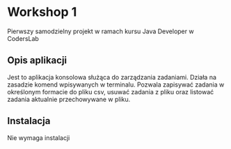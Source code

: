 # Workshop 1
Pierwszy samodzielny projekt w ramach kursu Java Developer w CodersLab

## Opis aplikacji
Jest to aplikacja konsolowa służąca do zarządzania zadaniami. Działa na zasadzie komend wpisywanych w terminalu. Pozwala zapisywać zadania w określonym formacie do pliku csv, usuwać zadania z pliku oraz listować zadania aktualnie przechowywane w pliku.

## Instalacja
Nie wymaga instalacji
